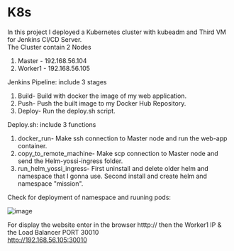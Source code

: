 # K8s
In this project I deployed a Kubernetes cluster with kubeadm and Third VM for Jenkins CI/CD Server.  
The Cluster contain 2 Nodes
  1. Master  - 192.168.56.104
  2. Worker1 - 192.168.56.105

Jenkins Pipeline:
 include 3 stages
  1. Build-   Build with docker the image of my web application.
  2. Push-    Push the built image to my Docker Hub Repository.
  3. Deploy-  Run the deploy.sh script.
  
Deploy.sh:
 include 3 functions
  1. docker_run- Make ssh connection to Master node and run the web-app container.
  2. copy_to_remote_machine- Make scp connection to Master node and send the Helm-yossi-ingress folder.
  3. run_helm_yossi_ingress- First uninstall and delete older helm and namespace that I gonna use.
                             Second install and create helm and namespace "mission".

Check for deployment of namespace and ruuning pods:

![image](https://user-images.githubusercontent.com/82327346/214044974-d19eed9b-b363-444b-917a-5d2c72fb2d40.png)


For display the website enter in the browser htttp:// then the Worker1 IP & the Load Balancer PORT 30010  
http://192.168.56.105:30010
